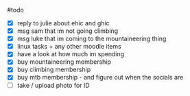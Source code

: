 #todo
- [x] reply to julie about ehic and ghic
- [x] msg sam that im not going climbing
- [x] msg luke that im coming to the mountaineering thing
- [x] linux tasks + any other moodle items
- [x] have a look at how much im spending
- [x] buy mountaineering membership
- [x] buy climbing membership
- [x] buy mtb membership - and figure out when the socials are 
- [ ] take / upload photo for ID